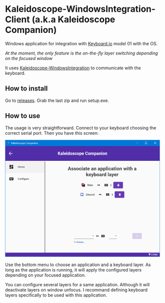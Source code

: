 ﻿# Kaleidoscope-WindowsIntegration-Client (a.k.a Kaleidoscope Companion)

Windows application for integration with [Keyboard.io](https://keyboard.io) model 01 with the OS.

*At the moment, the only feature is the on-the-fly layer switching depending on the focused window*

It uses [Kaleidoscope-WindowsIntegration](https://github.com/Nimamoh/Kaleidoscope-WindowsIntegration) to communicate with the keyboard.

## How to install

Go to [releases](https://github.com/Nimamoh/Kaleidoscope-WindowsIntegration-Client/releases). Grab the last zip and run setup.exe.

## How to use

The usage is very straightforward. Connect to your keyboard choosing the correct serial port. Then you have this screen:

![alt Application - layer screen](./mappings.png)


Use the bottom menu to choose an application and a keyboard layer. 
As long as the application is running, it will apply the configured layers depending on your focused application.

You can configure several layers for a same application. Although it will deactivate layers on window unfocus. I recommand defining keyboard layers specifically to be used with this application. 
